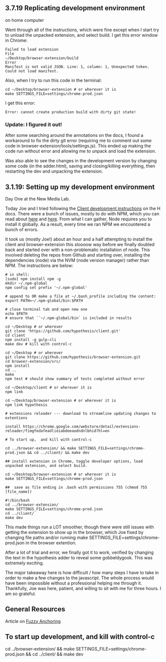 ## 3.7.19 Replicating development environment
on home computer

Went through all of the instructions, which were fine except when I start try to unload the unpacked extension, and select build. I get this error window in Chrome:

    Failed to load extension
    File
    ~/Desktop/browser-extension/build
    Error
    Manifest is not valid JSON. Line: 1, column: 1, Unexpected token.
    Could not load manifest.

Also, when I try to run this code in the terminal:

    cd ~/Desktop/browser-extension # or wherever it is
    make SETTINGS_FILE=settings/chrome-prod.json

I get this error:

    Error: cannot create production build with dirty git state! 

### Update: I figured it out!

After some searching around the annotations on the docs, I found a workaround to fix the dirty git error (requiring me to comment out some code in browser-extension/tools/settings.js). This ended up making the code run without error and allowing me to unpack and load the extension. 

Was also able to see the changes in the development version by changing some code (in the adder.html), saving and closing/killing everything, then restarting the dev and unpacking the extension.

## 3.1.19: Setting up my development environment
Day One at the New Media Lab. 

Today Joe and I tried following the [Client development instructions](https://h.readthedocs.io/projects/client/en/latest/developers/developing/) on the H docs. There were a bunch of issues, mostly to do with NPM, which you can read about [here](https://docs.npmjs.com/downloading-and-installing-node-js-and-npm) and [here](https://docs.npmjs.com/resolving-eacces-permissions-errors-when-installing-packages-globally). From what I can gather, Node requires you to install it globally. As a result, every time we ran NPM we encountered a bunch of errors. 

It took us (mostly Joe!) about an hour and a half attempting to install the client and browser-extension this sloooow way before we finally doubled back and started over with a non-problematic installation of node. This involved deleting the repos from Github and starting over, installing the dependencies (node) via the NVM (node version manager) rather than NPM. The instructions are below:

	# in shell:
	[sudo] npm install npm -g
	mkdir ~/.npm-global
	npm config set prefix '~/.npm-global'

	# append to OR make a file at ~/.bash_profile including the content:
	export PATH=~/.npm-global/bin:$PATH

	# close terminal tab and open new one
	echo $PATH
	# ensure that ``~/.npm-global/bin` is included in results

	cd ~/Desktop # or wherever
	git clone 'https://github.com/hypothesis/client.git'
	cd client
	npm install -g gulp-cli
	make dev # kill with control-c

	cd ~/Desktop # or wherever
	git clone https://github.com/hypothesis/browser-extension.git
	cd browser-extension/src/
	npm install
	cd ..
	make
	npm test # should show summary of tests completed without error

	cd ~/Desktop/client # or wherever it is
	npm link

	cd ~/Desktop/browser-extension # or wherever it is
	npm link hypothesis

	# extensions reloader --- download to streamline updating changes to extentions

	install https://chrome.google.com/webstore/detail/extensions-reloader/fimgfedafeadlieiabdeeaodndnlbhid?hl=en

	# To start up,  and kill with control-c

	cd ../browser-extension/ && make SETTINGS_FILE=settings/chrome-prod.json && cd ../client/ && make dev

	## install extension in Chrome, toggle developer options, load unpacked extension, and select build. 

	cd ~/Desktop/browser-extension # or wherever it is
	make SETTINGS_FILE=settings/chrome-prod.json

	##	save as file ending in .bash with permissions 755 (chmod 755 [file_name])

	#!/bin/bash
	cd ../browser-extension/
	make SETTINGS_FILE=settings/chrome-prod.json
	cd ../client/
	make dev


This made things run a LOT smoother, though there were still issues with getting the extension to show up in the browser, which Joe fixed by changing file paths and/or running make SETTINGS_FILE=settings/chrome-prod.json in the browser extention. 

After a lot of trial and error, we finally got it to work, verified by changing the text in the hypothesis adder to reveal some gobbeldygook. This was extremely exciting. 

The major takeaway here is how difficult / how many steps I have to take in order to make a few changes to the javascript. The whole process would have been impossible without a professional helping me through it. Thankfully, Joe was here, patient, and willing to sit with me for three hours. I am so grateful. 

## General Resources
Article on [Fuzzy Anchoring](https://web.hypothes.is/blog/fuzzy-anchoring/)

## To start up development, and kill with control-c
cd ../browser-extension/ && make SETTINGS_FILE=settings/chrome-prod.json && cd ../client/ && make dev